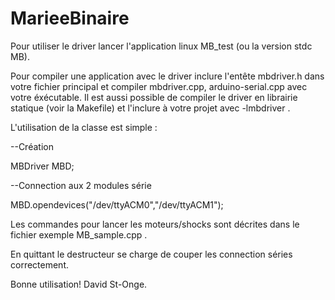 # MarieeBinaire

Pour utiliser le driver lancer l'application linux MB_test (ou la version stdc MB).

Pour compiler une application avec le driver inclure l'entête mbdriver.h dans votre fichier principal et compiler mbdriver.cpp, arduino-serial.cpp avec votre éxécutable. Il est aussi possible de compiler le driver en librairie statique (voir la Makefile) et l'inclure à votre projet avec -lmbdriver .

L'utilisation de la classe est simple :

--Création

MBDriver MBD;

--Connection aux 2 modules série

MBD.opendevices("/dev/ttyACM0","/dev/ttyACM1");

Les commandes pour lancer les moteurs/shocks sont décrites dans le fichier exemple MB_sample.cpp .

En quittant le destructeur se charge de couper les connection séries correctement.

Bonne utilisation!
David St-Onge.
